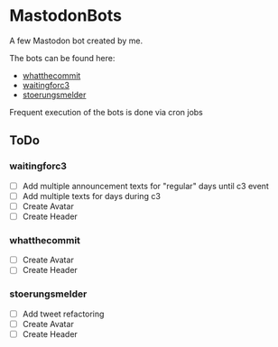 # MastodonBots

A few Mastodon bot created by me.

The bots can be found here:
- [whatthecommit](https://botsin.space/@whatthecommit)
- [waitingforc3](https://botsin.space/@waitingforC3)
- [stoerungsmelder](https://botsin.space/stoerungsmelder)

Frequent execution of the bots is done via cron jobs

## ToDo

### waitingforc3

- [ ] Add multiple announcement texts for "regular" days until c3 event
- [ ] Add multiple texts for days during c3
- [ ] Create Avatar
- [ ] Create Header

### whatthecommit

- [ ] Create Avatar
- [ ] Create Header

### stoerungsmelder

- [ ] Add tweet refactoring
- [ ] Create Avatar
- [ ] Create Header